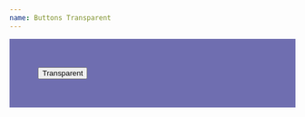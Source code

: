 ```yaml
---
name: Buttons Transparent
---
```

<div class="background-button" style="background-color: #6F6EB0; padding: 50px">
  <button type="button" class="btn btn--transparent">Transparent</button>
</div>
